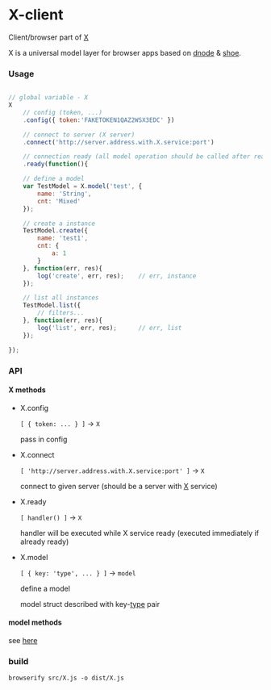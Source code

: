 X-client
=

Client/browser part of [X](https://github.com/nighca/X)

X is a universal model layer for browser apps based on [dnode](https://github.com/substack/dnode) & [shoe](https://github.com/substack/shoe).

### Usage

```javascript

// global variable - X
X
	// config (token, ...)
	.config({ token:'FAKETOKEN1QAZ2WSX3EDC' })

	// connect to server (X server)
	.connect('http://server.address.with.X.service:port')

	// connection ready (all model operation should be called after ready)
	.ready(function(){

	// define a model
	var TestModel = X.model('test', {
		name: 'String',
		cnt: 'Mixed'
	});

	// create a instance
	TestModel.create({
		name: 'test1',
		cnt: {
			a: 1
		}
	}, function(err, res){
		log('create', err, res);	// err, instance
	});

	// list all instances
	TestModel.list({
		// filters...
	}, function(err, res){
		log('list', err, res);		// err, list
	});

});

```
	

### API

#### X methods

* X.config

	`[ { token: ... } ]` -> `X`

	pass in config

* X.connect

	`[ 'http://server.address.with.X.service:port' ]` -> `X`

	connect to given server (should be a server with [X](https://github.com/nighca/X) service)

* X.ready

	`[ handler() ]` -> `X`

	handler will be executed while X service ready (executed immediately if already ready)

* X.model

	`[ { key: 'type', ... } ]` -> `model`

	define a model

	model struct described with key-[type](https://github.com/nighca/X/blob/master/db/types.js) pair

#### model methods

see [here](https://github.com/nighca/X)

### build

	browserify src/X.js -o dist/X.js